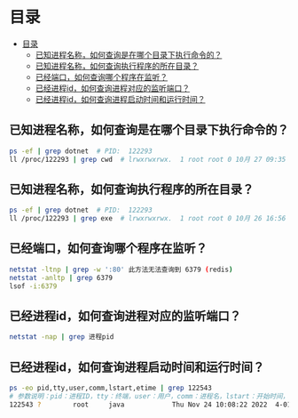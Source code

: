 # 目录
- [目录](#目录)
  - [已知进程名称，如何查询是在哪个目录下执行命令的？](#已知进程名称如何查询是在哪个目录下执行命令的)
  - [已知进程名称，如何查询执行程序的所在目录？](#已知进程名称如何查询执行程序的所在目录)
  - [已经端口，如何查询哪个程序在监听？](#已经端口如何查询哪个程序在监听)
  - [已经进程id，如何查询进程对应的监听端口？](#已经进程id如何查询进程对应的监听端口)
  - [已经进程id，如何查询进程启动时间和运行时间？](#已经进程id如何查询进程启动时间和运行时间)

## 已知进程名称，如何查询是在哪个目录下执行命令的？

``` bash
ps -ef | grep dotnet  # PID:  122293
ll /proc/122293 | grep cwd  # lrwxrwxrwx.  1 root root 0 10月 27 09:35 cwd -> /usr/publishnetcore
```

## 已知进程名称，如何查询执行程序的所在目录？

``` bash
ps -ef | grep dotnet  # PID:  122293
ll /proc/122293 | grep exe  # lrwxrwxrwx.  1 root root 0 10月 26 16:56 exe -> /usr/publish/dotnet
```

## 已经端口，如何查询哪个程序在监听？

``` bash
netstat -ltnp | grep -w ':80' 此方法无法查询到 6379 (redis) 
netstat -anltp | grep 6379
lsof -i:6379
```

## 已经进程id，如何查询进程对应的监听端口？

``` bash
netstat -nap | grep 进程pid
```

## 已经进程id，如何查询进程启动时间和运行时间？

``` bash
ps -eo pid,tty,user,comm,lstart,etime | grep 122543 
# 参数说明：pid：进程ID，tty：终端，user：用户，comm：进程名，lstart：开始时间，etime：运行时间
122543 ?        root     java            Thu Nov 24 10:08:22 2022  4-01:07:43
```